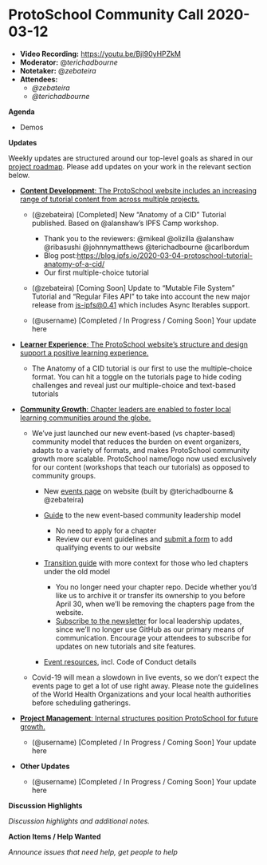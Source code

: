 # ProtoSchool Community Call 2020-03-12

-   **Video Recording:** https://youtu.be/BjI90yHPZkM
-   **Moderator:** @_terichadbourne_
-   **Notetaker:** @_zebateira_
-   **Attendees:**
    -   _@zebateira_
    -   _@terichadbourne_

**Agenda**

-   Demos

**Updates**

Weekly updates are structured around our top-level goals as shared in our [project roadmap](https://github.com/ProtoSchool/roadmap#protoschool-roadmap). Please add updates on your work in the relevant section below.

-   [**Content Development**: The ProtoSchool website includes an increasing range of tutorial content from across multiple projects.](https://github.com/ProtoSchool/roadmap#content-development)

    -   (@zebateira) \[Completed] New “Anatomy of a CID” Tutorial published. Based on @alanshaw’s IPFS Camp workshop.

        -   Thank you to the reviewers: @mikeal @olizilla @alanshaw @ribasushi @johnnymatthews @terichadbourne @carlbordum
        -   Blog post:<https://blog.ipfs.io/2020-03-04-protoschool-tutorial-anatomy-of-a-cid/>
        -   Our first multiple-choice tutorial

    -   (@zebateira) \[Coming Soon] Update to “Mutable File System” Tutorial and “Regular Files API” to take into account the new major release from js-ipfs@0.41 which includes Async Iterables support.
    -   (@username) \[Completed / In Progress / Coming Soon] Your update here

-   [**Learner Experience**: The ProtoSchool website’s structure and design support a positive learning experience.](https://github.com/ProtoSchool/roadmap#learner-experience)

    -   The Anatomy of a CID tutorial is our first to use the multiple-choice format. You can hit a toggle on the tutorials page to hide coding challenges and reveal just our multiple-choice and text-based tutorials

-   [**Community Growth**: Chapter leaders are enabled to foster local learning communities around the globe.](https://github.com/ProtoSchool/roadmap#community-growth)

    -   We’ve just launched our new event-based (vs chapter-based) community model that reduces the burden on event organizers, adapts to a variety of formats, and makes ProtoSchool community growth more scalable. ProtoSchool name/logo now used exclusively for our content (workshops that teach our tutorials) as opposed to community groups.

        -  New [events page](https://proto.school/#/events) on website (built by @terichadbourne & @zebateira)
        - [Guide](https://github.com/ProtoSchool/organizing/blob/master/README.md) to the new event-based community leadership model

            -   No need to apply for a chapter
            -   Review our event guidelines and [submit a form](https://docs.google.com/forms/d/e/1FAIpQLScL_QM2OWOBMs22tlmQ-us3xUrLEP0vvHYGP7NS8PMJh4rYhA/viewform) to add qualifying events to our website

        -   [Transition guide](https://github.com/ProtoSchool/organizing/blob/master/COMMUNITY_MODEL_UPDATE.md) with more context for those who led chapters under the old model

            -   You no longer need your chapter repo. Decide whether you’d like us to archive it or transfer its ownership to you before April 30, when we’ll be removing the chapters page from the website.
            -   [Subscribe to the newsletter](https://school.us4.list-manage.com/subscribe?u=41e9e493c56c3865870435d91&id=967f7cf514) for local leadership updates, since we’ll no longer use GitHub as our primary means of communication. Encourage your attendees to subscribe for updates on new tutorials and site features.

        -   [Event resources](https://github.com/ProtoSchool/organizing/blob/master/RESOURCES.md), incl. Code of Conduct details

    -   Covid-19 will mean a slowdown in live events, so we don’t expect the events page to get a lot of use right away. Please note the guidelines of the World Health Organizations and your local health authorities before scheduling gatherings.

-   [**Project Management**: Internal structures position ProtoSchool for future growth.](https://github.com/ProtoSchool/roadmap#project-management)

    -   (@username) \[Completed / In Progress / Coming Soon] Your update here

-   **Other Updates**

    -   (@username) \[Completed / In Progress / Coming Soon] Your update here


**Discussion Highlights**

_Discussion highlights and additional notes._


**Action Items / Help Wanted**

_Announce issues that need help, get people to help_
